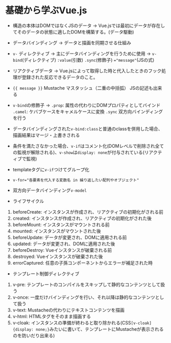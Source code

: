 # 基礎から学ぶVue.js

- 構造の本体はDOMではなくJSのデータ → Vue.jsでは最初にデータが存在してそのデータの状態に適したDOMを構築する。(データ駆動)
- データバインディング → データと描画を同期させる仕組み
- `v-` ディレクティブ → 主にデータバインディングを行うために使用 → `v-bind`(ディレクティブ) `:value`(引数) `.sync`(修飾子) `="message"`(JSの式)
- リアクティブデータ → Vue.jsによって取得した時と代入したときのフック処理が登録された反応できるデータのこと。
- `{{ message }}` Mustache マスタッシュ（二重の中括弧） JSの記述も出来る
- `v-bind`の修飾子 → `.prop`: 属性の代わりにDOMプロパティとしてバインド `.camel`: ケバブケースをキャメルケースに変換 `.sync` 双方向バインディングを行う
- データバインディングされた`v-bind:class`と普通のclassを併用した場合、描画結果はマージ・上書きされる
- 条件を満たさなかった場合、`v-if`はコメント化(DOMレベルで削除され全ての監視が解除される)、`v-show`は`display: none`が付与されている(リアクティブで監視)
- templateタグに`v-if`つけてグループ化
- `v-for="各要素を代入する変数名 in 繰り返したい配列やオブジェクト"`
- 双方向データバインディング`v-model`

- ライフサイクル
1. beforeCreate: インスタンスが作成され、リアクティブの初期化がされる前
2. created: インスタンスが作成され、リアクティブの初期化がされた後
3. beforeMount: インスタンスがマウントされる前
4. mounted: インスタンスがマウントされた後
5. beforeUpdate: データが変更され、DOMに適用される前
6. updated: データが変更され、DOMに適用された後
7. beforeDestroy: Vueインスタンスが破棄される前
8. destroyed: Vueインスタンスが破棄された後
9. errorCaptured: 任意の子孫コンポーネントからエラーが補足された時

- テンプレート制御ディレクティブ
1. v-pre: テンプレートのコンパイルをスキップして静的なコンテンツとして扱う
2. v-once: 一度だけバインディングを行い、それ以降は静的なコンテンツとして扱う
3. v-text: Mustacheの代わりにテキストコンテンツを描画
4. v-html: HTMLタグをそのまま描画する
5. v-cloak: インスタンスの準備が終わると取り除かれる(CSS`[v-cloak]{display: none;}`みたいに書いて、テンプレートにMustacheが表示されるのを防いだり出来る)